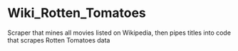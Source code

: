 # Wiki_Rotten_Tomatoes
Scraper that mines all movies listed on Wikipedia, then pipes titles into code that scrapes Rotten Tomatoes data
